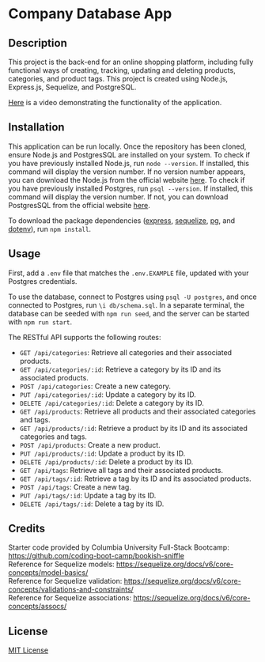 # Company Database App

## Description

This project is the back-end for an online shopping platform, including fully functional ways of creating, tracking, updating and deleting products, categories, and product tags. This project is created using Node.js, Express.js, Sequelize, and PostgreSQL.

[Here]() is a video demonstrating the functionality of the application.

## Installation

This application can be run locally. Once the repository has been cloned, ensure Node.js and PostgresSQL are installed on your system. To check if you have previously installed Node.js, run `node --version`. If installed, this command will display the version number. If no version number appears, you can download the Node.js from the official website [here](https://nodejs.org/en/download/package-manager). To check if you have previously installed Postgres, run `psql --version`. If installed, this command will display the version number. If not, you can download PostgresSQL from the official website [here](https://www.postgresql.org/download/).

To download the package dependencies ([express](https://expressjs.com/), [sequelize](https://sequelize.org/), [pg](https://www.npmjs.com/package/pg), and [dotenv](https://www.npmjs.com/package/dotenv)), run `npm install`.

## Usage

First, add a `.env` file that matches the `.env.EXAMPLE` file, updated with your Postgres credentials.

To use the database, connect to Postgres using `psql -U postgres`, and once connected to Postgres, run `\i db/schema.sql`. In a separate terminal, the database can be seeded with `npm run seed`, and the server can be started with `npm run start`.

The RESTful API supports the following routes:
- `GET /api/categories`: Retrieve all categories and their associated products.
- `GET /api/categories/:id`: Retrieve a category by its ID and its associated products.
- `POST /api/categories`: Create a new category.
- `PUT /api/categories/:id`: Update a category by its ID.
- `DELETE /api/categories/:id`: Delete a category by its ID.
- `GET /api/products`: Retrieve all products and their associated categories and tags.
- `GET /api/products/:id`: Retrieve a product by its ID and its associated categories and tags.
- `POST /api/products`: Create a new product.
- `PUT /api/products/:id`: Update a product by its ID.
- `DELETE /api/products/:id`: Delete a product by its ID.
- `GET /api/tags`: Retrieve all tags and their associated products.
- `GET /api/tags/:id`: Retrieve a tag by its ID and its associated products.
- `POST /api/tags`: Create a new tag.
- `PUT /api/tags/:id`: Update a tag by its ID.
- `DELETE /api/tags/:id`: Delete a tag by its ID.

## Credits

Starter code provided by Columbia University Full-Stack Bootcamp: https://github.com/coding-boot-camp/bookish-sniffle <br>
Reference for Sequelize models: https://sequelize.org/docs/v6/core-concepts/model-basics/ <br>
Reference for Sequelize validation: https://sequelize.org/docs/v6/core-concepts/validations-and-constraints/ <br>
Reference for Sequelize associations: https://sequelize.org/docs/v6/core-concepts/assocs/


## License

[MIT License](https://opensource.org/license/mit)